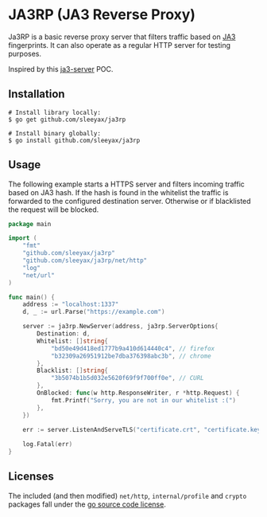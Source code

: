 # JA3RP (JA3 Reverse Proxy)
Ja3RP is a basic reverse proxy server that filters traffic based on [JA3](https://github.com/salesforce/ja3) fingerprints.
It can also operate as a regular HTTP server for testing purposes.

Inspired by this [ja3-server](https://github.com/CapacitorSet/ja3-server) POC.

## Installation
```
# Install library locally:
$ go get github.com/sleeyax/ja3rp

# Install binary globally:
$ go install github.com/sleeyax/ja3rp
```

## Usage
The following example starts a HTTPS server and filters incoming traffic based on JA3 hash.
If the hash is found in the whitelist the traffic is forwarded to the configured destination server.
Otherwise or if blacklisted the request will be blocked.

```go
package main

import (
	"fmt"
	"github.com/sleeyax/ja3rp"
	"github.com/sleeyax/ja3rp/net/http"
	"log"
	"net/url"
)

func main() {
	address := "localhost:1337"
	d, _ := url.Parse("https://example.com")

	server := ja3rp.NewServer(address, ja3rp.ServerOptions{
		Destination: d,
		Whitelist: []string{
			"bd50e49d418ed1777b9a410d614440c4", // firefox
			"b32309a26951912be7dba376398abc3b", // chrome
		},
		Blacklist: []string{
			"3b5074b1b5d032e5620f69f9f700ff0e", // CURL
		},
		OnBlocked: func(w http.ResponseWriter, r *http.Request) {
			fmt.Printf("Sorry, you are not in our whitelist :(")
		},
	})

	err := server.ListenAndServeTLS("certificate.crt", "certificate.key")
	
	log.Fatal(err)
}
```
## Licenses
The included (and then modified) `net/http`, `internal/profile` and `crypto` packages fall under the [go source code license](./LICENSE_GO.txt).
